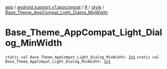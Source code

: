 [app](../../../index.md) / [android.support.v7.appcompat](../../index.md) / [R](../index.md) / [style](index.md) / [Base_Theme_AppCompat_Light_Dialog_MinWidth](./-base_-theme_-app-compat_-light_-dialog_-min-width.md)

# Base_Theme_AppCompat_Light_Dialog_MinWidth

`static val Base_Theme_AppCompat_Light_Dialog_MinWidth: `[`Int`](https://kotlinlang.org/api/latest/jvm/stdlib/kotlin/-int/index.html)
`static val Base_Theme_AppCompat_Light_Dialog_MinWidth: `[`Int`](https://kotlinlang.org/api/latest/jvm/stdlib/kotlin/-int/index.html)